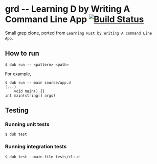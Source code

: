 # grd -- Learning D by Writing A Command Line App [![Build Status](https://secure.travis-ci.org/kubo39/grd.svg?branch=master)](http://travis-ci.org/kubo39/grd)

Small grep clone, ported from `Learning Rust by Writing A command Line App`.

## How to run

```console
$ dub run -- <pattern> <path>
```

For example,

```console
$ dub run -- main source/app.d
(...)
    void main() {}
int main(string[] args)
```

## Testing

### Running unit tests

```console
$ dub test
```

### Running integration tests

```console
$ dub test --main-file tests/cli.d
```
